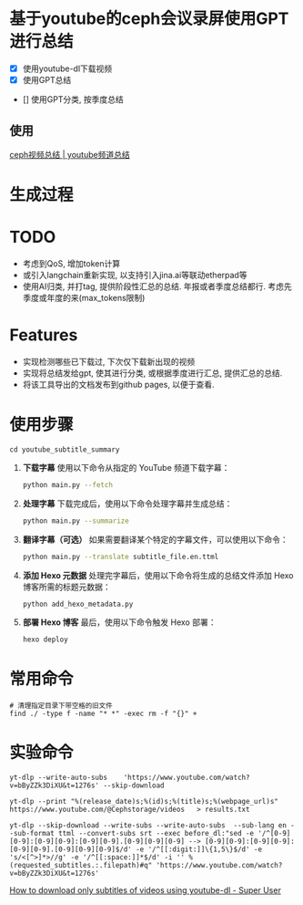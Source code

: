 # 基于youtube的ceph会议录屏使用GPT进行总结


* [x] 使用youtube-dl下载视频
* [x] 使用GPT总结
* [] 使用GPT分类, 按季度总结


## 使用

[ceph视频总结 \| youtube频道总结](https://sean10.github.io/VideoSummary/)


# 生成过程

# TODO
* 考虑到QoS, 增加token计算
* 或引入langchain重新实现, 以支持引入jina.ai等联动etherpad等
* 使用AI归类, 并打tag, 提供阶段性汇总的总结. 年报或者季度总结都行. 考虑先季度或年度的来(max_tokens限制)

# Features
* 实现检测哪些已下载过, 下次仅下载新出现的视频
* 实现将总结发给gpt, 使其进行分类, 或根据季度进行汇总, 提供汇总的总结.
* 将该工具导出的文档发布到github pages, 以便于查看.

# 使用步骤

```
cd youtube_subtitle_summary
```

1. **下载字幕**
   使用以下命令从指定的 YouTube 频道下载字幕：
   ```bash
   python main.py --fetch
   ```

2. **处理字幕**
   下载完成后，使用以下命令处理字幕并生成总结：
   ```bash
   python main.py --summarize
   ```

3. **翻译字幕（可选）**
   如果需要翻译某个特定的字幕文件，可以使用以下命令：
   ```bash
   python main.py --translate subtitle_file.en.ttml
   ```

4. **添加 Hexo 元数据**
   处理完字幕后，使用以下命令将生成的总结文件添加 Hexo 博客所需的标题元数据：
   ```bash
   python add_hexo_metadata.py
   ```

5. **部署 Hexo 博客**
   最后，使用以下命令触发 Hexo 部署：
   ```bash
   hexo deploy
   ```

# 常用命令

```
# 清理指定目录下带空格的旧文件
find ./ -type f -name "* *" -exec rm -f "{}" +
```


# 实验命令


```
yt-dlp --write-auto-subs    'https://www.youtube.com/watch?v=bByZZk3DiXU&t=1276s' --skip-download

yt-dlp --print "%(release_date)s;%(id)s;%(title)s;%(webpage_url)s"  https://www.youtube.com/@Cephstorage/videos   > results.txt

yt-dlp --skip-download --write-subs --write-auto-subs  --sub-lang en --sub-format ttml --convert-subs srt --exec before_dl:"sed -e '/^[0-9][0-9]:[0-9][0-9]:[0-9][0-9].[0-9][0-9][0-9] --> [0-9][0-9]:[0-9][0-9]:[0-9][0-9].[0-9][0-9][0-9]$/d' -e '/^[[:digit:]]\{1,5\}$/d' -e 's/<[^>]*>//g' -e '/^[[:space:]]*$/d' -i '' %(requested_subtitles.:.filepath)#q" 'https://www.youtube.com/watch?v=bByZZk3DiXU&t=1276s'
```

[How to download only subtitles of videos using youtube\-dl \- Super User](https://superuser.com/questions/927523/how-to-download-only-subtitles-of-videos-using-youtube-dl)